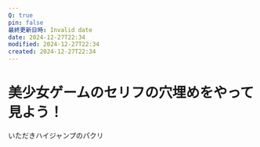 ```yaml
---
Q: true
pin: false
最終更新日時: Invalid date
date: 2024-12-27T22:34
modified: 2024-12-27T22:34
created: 2024-12-27T22:34
---
```

# 美少女ゲームのセリフの穴埋めをやって見よう！

いただきハイジャンプのパクリ